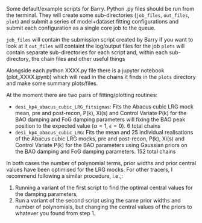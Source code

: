 Some default/example scripts for Barry. Python .py files should be run from the terminal. They will create some sub-directories (`job_files`, `out_files`, `plot`) and submit a 
series of model+dataset fitting configurations and submit each configuration as a single core job to the queue. 

`job_files` will contain the submission script created by Barry if you want to look at it
`out_files` will containt the log/output files for the job
`plots` will contain separate sub-directories for each script and, within each sub-directory, the chain files and other useful things

Alongside each python XXXX.py file there is a jupyter notebook (plot_XXXX.ipynb) which will read in the chains it finds in the `plots` directory and 
make some summary plots/files.

At the moment there are two pairs of fitting/plotting routines:
* `desi_kp4_abacus_cubic_LRG_fitsigmas`: Fits the Abacus cubic LRG mock mean, pre and post-recon, P(k), Xi(s) and Control Variate P(k) for the BAO damping and FoG damping parameters will fixing the BAO peak position to the expected value ($\alpha=1$, $\epsilon=0$). 6 total chains
* `desi_kp4_abacus_cubic_LRG`: Fits the mean and 25 individual realisations of the Abacus cubic LRG mocks, pre and post-recon, P(k), Xi(s) and Control Variate P(k) for the BAO parameters using Gaussian priors on the BAO damping and FoG damping parameters. 152 total chains

In both cases the number of polynomial terms, prior widths and prior central values have been optimised for the LRG mocks. For other tracers, I recommend following a similar procedure, i.e.,:
1. Running a variant of the first script to find the optimal central values for the damping parameters, 
2. Run a variant of the second script using the same prior widths and number of polynomials, but changing the central values of the priors to whatever you found from step 1.
